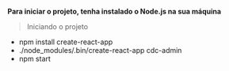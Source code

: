 **Para iniciar o projeto, tenha instalado o Node.js na sua máquina**

> Iniciando o projeto

- npm install create-react-app
- ./node_modules/.bin/create-react-app cdc-admin
- npm start

